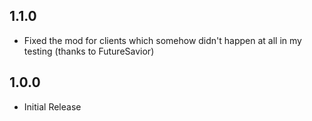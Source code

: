 ## 1.1.0
- Fixed the mod for clients which somehow didn't happen at all in my testing (thanks to FutureSavior)
## 1.0.0
- Initial Release